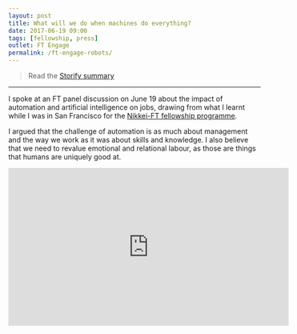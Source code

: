 ```yaml
---
layout: post
title: What will we do when machines do everything?
date: 2017-06-19 09:00
tags: [fellowship, press]
outlet: FT Engage
permalink: /ft-engage-robots/
---
```


> Read the [Storify summary](https://storify.com/JerichoChambers/what-will-we-do-when-machines-do-everything)

***

I spoke at an FT panel discussion on June 19 about the impact of automation and artificial intelligence on jobs, drawing from what I learnt while I was in San Francisco for the [Nikkei-FT fellowship programme](/fellowship/).

I argued that the challenge of automation is as much about management and the way we work as it was about skills and knowledge. I also believe that we need to revalue emotional and relational labour, as those are things that humans are uniquely good at. 

<div class="videowrapper">
    <!-- Copy & Pasted from YouTube -->
    <iframe width="560" height="315" src="https://www.youtube.com/embed/QW47Jo5bGV4" frameborder="0" allowfullscreen></iframe>
</div>